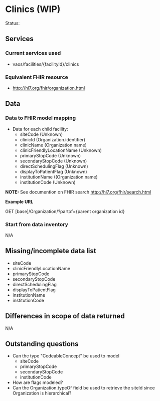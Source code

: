 # Clinics (WIP)
Status: 

## Services
### Current services used
- vaos/facilities/{facilityId}/clinics

### Equivalent FHIR resource
- http://hl7.org/fhir/organization.html

## Data
### Data to FHIR model mapping
- Data for each child facility:
  - siteCode (Unknown)
  - clinicId (Organization.identifier)
  - clinicName (Organization.name)
  - clinicFriendlyLocationName (Unknown)
  - primaryStopCode (Unknown)
  - secondaryStopCode (Unknown)
  - directSchedulingFlag (Unknown)
  - displayToPatientFlag (Unknown)
  - institutionName ((Organization.name)
  - institutionCode (Unknown)

**NOTE:**
See documention on FHIR search http://hl7.org/fhir/search.html

**Example URL**

GET [base]/Organization/?partof={parent organization id}

### Start from data inventory
N/A

## Missing/incomplete data list
- siteCode
- clinicFriendlyLocationName
- primaryStopCode
- secondaryStopCode
- directSchedulingFlag
- displayToPatientFlag
- institutionName
- institutionCode

## Differences in scope of data returned
N/A

## Outstanding questions
- Can the type "CodeableConcept" be used to model
  - siteCode
  - primaryStopCode
  - secondaryStopCode
  - institutionCode
- How are flags modeled?
- Can the Organization.typeOf field be used to retrieve the siteId since Organization is hierarchical?
